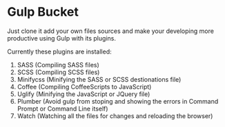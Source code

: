 # Gulp Bucket

Just clone it add your own files sources and make your developing more productive using Gulp with its plugins.

Currently these plugins are installed:
1.  SASS (Compiling SASS files)
2.  SCSS (Compiling SCSS files)
3.  Minifycss (Minifying the SASS or SCSS destionations file)
4.  Coffee (Compiling CoffeeScripts to JavaScript)
5.  Uglify (Minifying the JavaScript or JQuery file)
6.  Plumber (Avoid gulp from stoping and showing the errors in Command Prompt or Command Line itself)
7.  Watch (Watching all the files for changes and reloading the browser)
